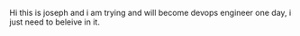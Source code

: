 Hi this is joseph and i am trying and will become devops engineer one day, i just need to beleive in it.
